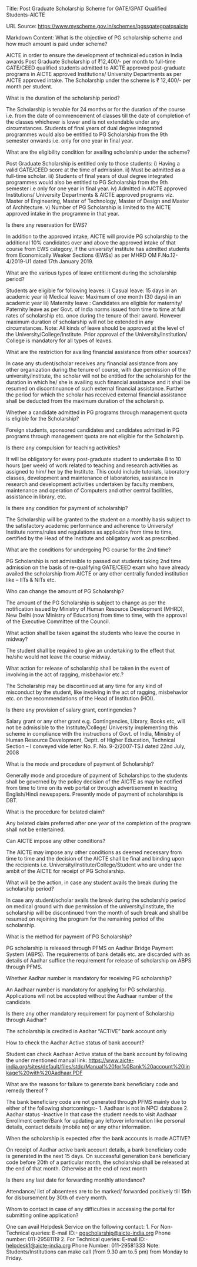 Title: Post Graduate Scholarship Scheme for GATE/GPAT Qualified Students-AICTE

URL Source: https://www.myscheme.gov.in/schemes/pgssgategpatqsaicte

Markdown Content:
What is the objective of PG scholarship scheme and how much amount is paid under scheme?

AICTE in order to ensure the development of technical education in India awards Post Graduate Scholarship of ₹12,400/- per month to full-time GATE/CEED qualified students admitted to AICTE approved post-graduate programs in AICTE approved Institutions/ University Departments as per AICTE approved intake. The Scholarship under the scheme is ₹ 12,400/- per month per student.

What is the duration of the scholarship period?

The Scholarship is tenable for 24 months or for the duration of the course i.e. from the date of commencement of classes till the date of completion of the classes whichever is lower and is not extendable under any circumstances. Students of final years of dual degree integrated programmes would also be entitled to PG Scholarship from the 9th semester onwards i.e. only for one year in final year.

What are the eligibility condition for availing scholarship under the scheme?

Post Graduate Scholarship is entitled only to those students: i) Having a valid GATE/CEED score at the time of admission. ii) Must be admitted as a full-time scholar. iii) Students of final years of dual degree integrated programmes would also be entitled to PG Scholarship from the 9th semester i.e only for one year in final year. iv) Admitted in AICTE approved Institutions/ University Departments & AICTE approved programs viz. Master of Engineering, Master of Technology, Master of Design and Master of Architecture. v) Number of PG Scholarship is limited to the AICTE approved intake in the programme in that year.

Is there any reservation for EWS?

In addition to the approved intake, AICTE will provide PG scholarship to the additional 10% candidates over and above the approved intake of that course from EWS category, if the university/ institute has admitted students from Economically Weaker Sections (EWSs) as per MHRD OM F.No.12-4/2019-U1 dated 17th January 2019.

What are the various types of leave entitlement during the scholarship period?

Students are eligible for following leaves: i) Casual leave: 15 days in an academic year ii) Medical leave: Maximum of one month (30 days) in an academic year iii) Maternity leave : Candidates are eligible for maternity/ Paternity leave as per Govt. of India norms issued from time to time at full rates of scholarship etc. once during the tenure of their award. However maximum duration of scholarship will not be extended in any circumstances. Note: All kinds of leave should be approved at the level of the University/College/Institute. Prior approval of the University/Institution/ College is mandatory for all types of leaves.

What are the restriction for availing financial assistance from other sources?

In case any student/scholar receives any financial assistance from any other organization during the tenure of course, with due permission of the university/institute, the scholar will not be entitled for the scholarship for the duration in which he/ she is availing such financial assistance and it shall be resumed on discontinuance of such external financial assistance. Further the period for which the scholar has received external financial assistance shall be deducted from the maximum duration of the scholarship.

Whether a candidate admitted in PG programs through management quota is eligible for the Scholarship?

Foreign students, sponsored candidates and candidates admitted in PG programs through management quota are not eligible for the Scholarship.

Is there any compulsion for teaching activities?

It will be obligatory for every post-graduate student to undertake 8 to 10 hours (per week) of work related to teaching and research activities as assigned to him/ her by the Institute. This could include tutorials, laboratory classes, development and maintenance of laboratories, assistance in research and development activities undertaken by faculty members, maintenance and operation of Computers and other central facilities, assistance in library, etc.

Is there any condition for payment of scholarship?

The Scholarship will be granted to the student on a monthly basis subject to the satisfactory academic performance and adherence to University/ Institute norms/rules and regulations as applicable from time to time, certified by the Head of the Institute and obligatory work as prescribed.

What are the conditions for undergoing PG course for the 2nd time?

PG Scholarship is not admissible to passed out students taking 2nd time admission on the basis of re-qualifying GATE/CEED exam who have already availed the scholarship from AICTE or any other centrally funded institution like – IITs & NITs etc.

Who can change the amount of PG Scholarship?

The amount of the PG Scholarship is subject to change as per the notification issued by Ministry of Human Resource Development (MHRD), New Delhi (now Ministry of Education) from time to time, with the approval of the Executive Committee of the Council.

What action shall be taken against the students who leave the course in midway?

The student shall be required to give an undertaking to the effect that he/she would not leave the course midway.

What action for release of scholarship shall be taken in the event of involving in the act of ragging, misbehavior etc.?

The Scholarship may be discontinued at any time for any kind of misconduct by the student, like involving in the act of ragging, misbehavior etc. on the recommendations of the Head of Institution (HOI).

Is there any provision of salary grant, contingencies ?

Salary grant or any other grant e.g. Contingencies, Library, Books etc, will not be admissible to the Institute/College/ University implementing this scheme in compliance with the instructions of Govt. of India, Ministry of Human Resource Development, Deptt. of Higher Education, Technical Section – I conveyed vide letter No. F. No. 9-2/2007-TS.I dated 22nd July, 2008

What is the mode and procedure of payment of Scholarship?

Generally mode and procedure of payment of Scholarships to the students shall be governed by the policy decision of the AICTE as may be notified from time to time on its web portal or through advertisement in leading English/Hindi newspapers. Presently mode of payment of scholarships is DBT.

What is the procedure for belated claim?

Any belated claim preferred after one year of the completion of the program shall not be entertained.

Can AICTE impose any other conditions?

The AICTE may impose any other conditions as deemed necessary from time to time and the decision of the AICTE shall be final and binding upon the recipients i.e. University/Institute/College/Student who are under the ambit of the AICTE for receipt of PG Scholarship.

What will be the action, in case any student avails the break during the scholarship period?

In case any student/scholar avails the break during the scholarship period on medical ground with due permission of the university/institute, the scholarship will be discontinued from the month of such break and shall be resumed on rejoining the program for the remaining period of the scholarship.

What is the method for payment of PG Scholarship?

PG scholarship is released through PFMS on Aadhar Bridge Payment System (ABPS). The requirements of bank details etc. are discarded with as details of Aadhar suffice the requirement for release of scholarship on ABPS through PFMS.

Whether Aadhar number is mandatory for receiving PG scholarship?

An Aadhaar number is mandatory for applying for PG scholarship. Applications will not be accepted without the Aadhaar number of the candidate.

Is there any other mandatory requirement for payment of Scholarship through Aadhar?

The scholarship is credited in Aadhar “ACTIVE” bank account only

How to check the Aadhar Active status of bank account?

Student can check Aadhaar Active status of the bank account by following the under mentioned manual link: https://www.aicte-india.org/sites/default/files/stdc/Manual%20for%0Bank%20account%20linkage%20with%20Aadhaar.PDF

What are the reasons for failure to generate bank beneficiary code and remedy thereof ?

The bank beneficiary code are not generated through PFMS mainly due to either of the following shortcomings:- 1. Aadhaar is not in NPCI database 2. Aadhar status -Inactive In that case the student needs to visit Aadhaar Enrollment center/Bank for updating any leftover information like personal details, contact details (mobile no) or any other information.

When the scholarship is expected after the bank accounts is made ACTIVE?

On receipt of Aadhar active bank account details, a bank beneficiary code is generated in the next 15 days. On successful generation bank beneficiary code before 20th of a particular month, the scholarship shall be released at the end of that month. Otherwise at the end of next month

Is there any last date for forwarding monthly attendance?

Attendance/ list of absentees are to be marked/ forwarded positively till 15th for disbursement by 30th of every month.

Whom to contact in case of any difficulties in accessing the portal for submitting online application?

One can avail Helpdesk Service on the following contact: 1. For Non-Technical queries: E-mail ID:- pgscholarship@aicte-india.org Phone number: 011-29581119 2. For Technical queries: E-mail ID:- helpdesk1@aicte-india.org Phone Number: 011-29581333 Note: Students/Institutions can make call (from 9.30 am to.5 pm) from Monday to Friday.
